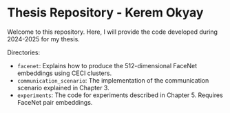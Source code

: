 # Thesis Repository - Kerem Okyay
Welcome to this repository. Here, I will provide the code developed during 2024-2025 for my thesis. 

Directories:
- `facenet`: Explains  how to produce the 512-dimensional FaceNet embeddings using CECI clusters.
- `communication_scenario`: The implementation of the communication scenario explained in Chapter 3.
- `experiments`: The code for experiments described in Chapter 5. Requires FaceNet pair embeddings. 

